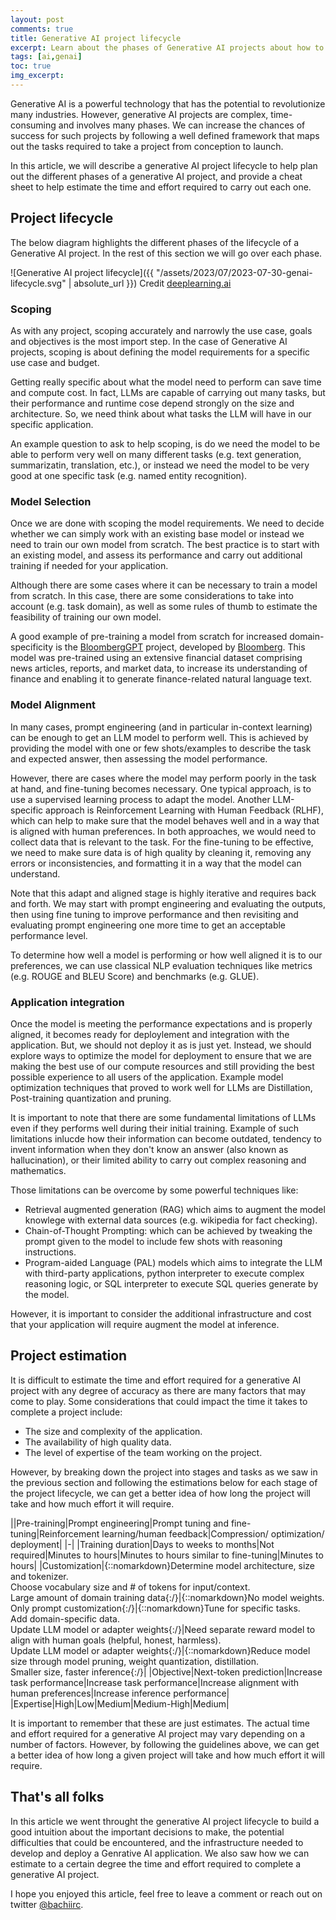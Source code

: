 ```yaml
---
layout: post
comments: true
title: Generative AI project lifecycle
excerpt: Learn about the phases of Generative AI projects about how to plan appropriately
tags: [ai,genai]
toc: true
img_excerpt:
---
```


Generative AI is a powerful technology that has the potential to revolutionize many industries. However, generative AI projects are complex, time-consuming and involves many phases. We can increase the chances of success for such projects by following a well defined framework that maps out the tasks required to take a project from conception to launch.

In this article, we will describe a generative AI project lifecycle to help plan out the different phases of a generative AI project, and provide a cheat sheet to help estimate the time and effort required to carry out each one.

## Project lifecycle
The below diagram highlights the different phases of the lifecycle of a Generative AI project. In the rest of this section we will go over each phase.

![Generative AI project lifecycle]({{ "/assets/2023/07/2023-07-30-genai-lifecycle.svg" | absolute_url }})
Credit [deeplearning.ai](https://www.coursera.org/learn/generative-ai-with-llms)

### Scoping
As with any project, scoping accurately and narrowly the use case, goals and objectives is the most import step. In the case of Generative AI projects, scoping is about defining the model requirements for a specific use case and budget.

Getting really specific about what the model need to perform can save time and compute cost. In fact, LLMs are capable of carrying out many tasks, but their performance and runtime cose depend strongly on the size and architecture. So, we need think about what tasks the LLM will have in our specific application.

An example question to ask to help scoping, is do we need the model to be able to perform very well on many different tasks (e.g. text generation, summarizatin, translation, etc.), or instead we need the model to be very good at one specific task (e.g. named entity recognition). 

### Model Selection
Once we are done with scoping the model requirements. We need to decide whether we can simply work with an existing base model or instead we need to train our own model from scratch. The best practice is to start with an existing model, and assess its performance and carry out additional training if needed for your application.

Although there are some cases where it can be necessary to train a model from scratch. In this case, there are some considerations to take into account (e.g. task domain), as well as some rules of thumb to estimate the feasibility of training our own model.

A good example of pre-training a model from scratch for increased domain-specificity is the [BloombergGPT](https://arxiv.org/abs/2303.17564) project, developed by [Bloomberg](https://bloomberg.com/). This model was pre-trained using an extensive financial dataset comprising news articles, reports, and market data, to increase its understanding of finance and enabling it to generate finance-related natural language text.

### Model Alignment

In many cases, prompt engineering (and in particular in-context learning) can be enough to get an LLM model to perform well. This is achieved by providing the model with one or few shots/examples to describe the task and expected answer, then assessing the model performance.

However, there are cases where the model may perform poorly in the task at hand, and fine-tuning becomes necessary. One typical approach, is to use a supervised learning process to adapt the model. Another LLM-specific approach is Reinforcement Learning with Human Feedback (RLHF), which can help to make sure that the model behaves well and in a way that is aligned with human preferences. In both approaches, we would need to collect data that is relevant to the task. For the fine-tuning to be effective, we need to make sure data is of high quality by cleaning it, removing any errors or inconsistencies, and formatting it in a way that the model can understand.

Note that this adapt and aligned stage is highly iterative and requires back and forth. We may start with prompt engineering and evaluating the outputs, then using fine tuning to improve performance and then revisiting and evaluating prompt engineering one more time to get an acceptable performance level.

To determine how well a model is performing or how well aligned it is to our preferences, we can use classical NLP evaluation techniques like metrics (e.g. ROUGE and BLEU Score) and benchmarks (e.g. GLUE).

### Application integration

Once the model is meeting the performance expectations and is properly aligned, it becomes ready for deploylement and integration with the application. But, we should not deploy it as is just yet. Instead, we should explore ways to optimize the model for deployment to ensure that we are making the best use of our compute resources and still providing the best possible experience to all users of the application. Example model optimization techniques that proved to work well for LLMs are Distillation, Post-training quantization and pruning.

It is important to note that there are some fundamental limitations of LLMs even if they performs well during their initial training. Example of such limitations inlucde how their information can become outdated, tendency to invent information when they don't know an answer (also known as hallucination), or their limited ability to carry out complex reasoning and mathematics.

Those limitations can be overcome by some powerful techniques like:
- Retrieval augmented generation (RAG) which aims to augment the model knowlege with external data sources (e.g. wikipedia for fact checking).
- Chain-of-Thought Prompting: which can be achieved by tweaking the prompt given to the model to include few shots with reasoning instructions.
- Program-aided Language (PAL) models which aims to integrate the LLM with third-party applications, python interpreter to execute complex reasoning logic, or SQL interpreter to execute SQL queries generate by the model.

However, it is important to consider the additional infrastructure and cost that your application will require augment the model at inference.

## Project estimation
It is difficult to estimate the time and effort required for a generative AI project with any degree of accuracy as there are many factors that may come to play. Some considerations that could impact the time it takes to complete a project include:

- The size and complexity of the application.
- The availability of high quality data.
- The level of expertise of the team working on the project.

However, by breaking down the project into stages and tasks as we saw in the previous section and following the estimations below for each stage of the project lifecycle, we can get a better idea of how long the project will take and how much effort it will require.


||Pre-training|Prompt engineering|Prompt tuning and fine-tuning|Reinforcement learning/human feedback|Compression/ optimization/ deployment|
|-|
|Training duration|Days to weeks to months|Not required|Minutes to hours|Minutes to hours similar to fine-tuning|Minutes to hours|
|Customization|{::nomarkdown}Determine model architecture, size and tokenizer.<br />Choose vocabulary size and # of tokens for input/context.<br />Large amount of domain training data{:/}|{::nomarkdown}No model weights.<br />Only prompt customization{:/}|{::nomarkdown}Tune for specific tasks.<br />Add domain-specific data.<br />Update LLM model or adapter weights{:/}|Need separate reward model to align with human goals (helpful, honest, harmless).<br />Update LLM model or adapter weights{:/}|{::nomarkdown}Reduce model size through model pruning, weight quantization, distillation.<br />Smaller size, faster inference{:/}|
|Objective|Next-token prediction|Increase task performance|Increase task performance|Increase alignment with human preferences|Increase inference performance|
|Expertise|High|Low|Medium|Medium-High|Medium|

It is important to remember that these are just estimates. The actual time and effort required for a generative AI project may vary depending on a number of factors. However, by following the guidelines above, we can get a better idea of how long a given project will take and how much effort it will require.

## That's all folks
In this article we went throught the generative AI project lifecycle to build a good intuition about the important decisions to make, the potential difficulties that could be encountered, and the infrastructure needed to develop and deploy a Genrative AI application. We also saw how we can estimate to a certain degree the time and effort required to complete a generative AI project.




I hope you enjoyed this article, feel free to leave a comment or reach out on twitter [@bachiirc](https://twitter.com/bachiirc).
